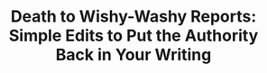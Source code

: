 ---
categories: all_articles articles
provider_display: "moz.com"
provider_name: "moz.com"
favicon_url: http://moz.com/favicon.ico
title: "Death to Wishy-Washy Reports: Simple Edits to Put the Authority Back in Your Writing"
published: 2015-02-14
source: http://moz.com/blog/write-authoritative-reports
thumbnail: http://d1avok0lzls2w.cloudfront.net/uploads/og_image/54da9c63c01a72.50614350.jpg
---